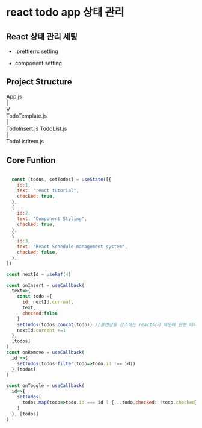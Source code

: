# react todo app 상태 관리

## React 상태 관리 세팅

- .prettierrc setting

- component setting

## Project Structure

App.js <br />
| <br />
V<br />
TodoTemplate.js <br />
|               \
TodoInsert.js TodoList.js <br />
                    | <br />
                    TodoListItem.js <br />


## Core Funtion

```javascript

  const [todos, setTodos] = useState([{
    id:1,
    text: "react tutorial",
    checked: true,
  },
  {
    id:2,
    text: "Component Styling",
    checked: true,
  },
  {
    id:3,
    text: "React Schedule management system",
    checked: false,
  },
])

const nextId = useRef(4)

const onInsert = useCallback(
  text=>{
    const todo ={
      id: nextId.current,
      text,
      checked:false
    }
    setTodos(todos.concat(todo)) //불변성을 강조하는 react이기 때문에 원본 데이터에 변경을 가하지 않는 concat을 사용한다.
    nextId.current +=1
  },
  [todos]
)
const onRemove = useCallback(
  id =>{
    setTodos(todos.filter(todo=>todo.id !== id))
  },[todos]
)

const onToggle = useCallback(
  id=>{
    setTodos(
      todos.map(todo=>todo.id === id ? {...todo,checked: !todo.checked}: todo)
    )
  }, [todos]
)

```